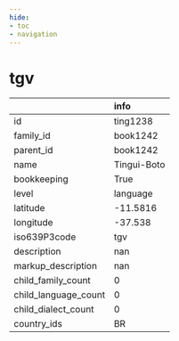 ```yaml
---
hide:
- toc
- navigation
---
```

# tgv
|                      | info        |
|:---------------------|:------------|
| id                   | ting1238    |
| family_id            | book1242    |
| parent_id            | book1242    |
| name                 | Tingui-Boto |
| bookkeeping          | True        |
| level                | language    |
| latitude             | -11.5816    |
| longitude            | -37.538     |
| iso639P3code         | tgv         |
| description          | nan         |
| markup_description   | nan         |
| child_family_count   | 0           |
| child_language_count | 0           |
| child_dialect_count  | 0           |
| country_ids          | BR          |